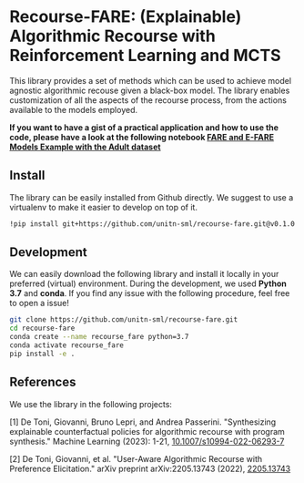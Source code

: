 # Recourse-FARE: (Explainable) Algorithmic Recourse with Reinforcement Learning and MCTS

This library provides a set of methods which can be used to achieve model agnostic algorithmic recouse given a black-box model. The library enables customization of all the aspects of the recourse process, from the actions available to the models employed.

**If you want to have a gist of a practical application and how to use the code, please have a look at the following notebook [FARE and E-FARE Models Example with the Adult dataset](https://github.com/unitn-sml/syn-interventions-algorithmic-recourse/blob/feature/v1.0/notebooks/train_fare_adult.ipynb)**

## Install

The library can be easily installed from Github directly. We suggest to use a virtualenv to make it easier to develop on top of it.

```bash
!pip install git+https://github.com/unitn-sml/recourse-fare.git@v0.1.0
```

## Development

We can easily download the following library and install it locally in your preferred (virtual) environment. During the development, we used **Python 3.7** and **conda**. If you find any issue with the following procedure, feel free to open a issue!

```bash
git clone https://github.com/unitn-sml/recourse-fare.git
cd recourse-fare
conda create --name recourse_fare python=3.7
conda activate recourse_fare
pip install -e .
```

## References

We use the library in the following projects: 

[1] De Toni, Giovanni, Bruno Lepri, and Andrea Passerini. "Synthesizing explainable counterfactual policies for algorithmic recourse with program synthesis." Machine Learning (2023): 1-21, [10.1007/s10994-022-06293-7](https://link.springer.com/article/10.1007/s10994-022-06293-7)

[2] De Toni, Giovanni, et al. "User-Aware Algorithmic Recourse with Preference Elicitation." arXiv preprint arXiv:2205.13743 (2022), [2205.13743](https://arxiv.org/abs/2205.13743)